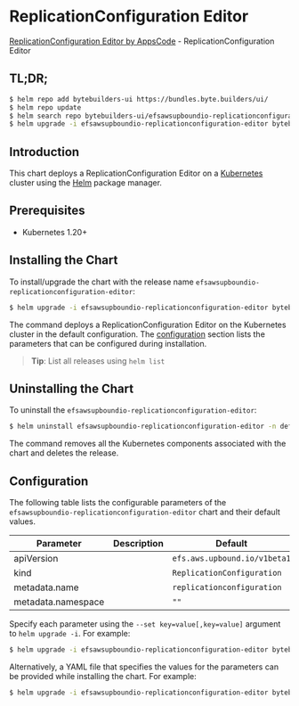 # ReplicationConfiguration Editor

[ReplicationConfiguration Editor by AppsCode](https://byte.builders) - ReplicationConfiguration Editor

## TL;DR;

```bash
$ helm repo add bytebuilders-ui https://bundles.byte.builders/ui/
$ helm repo update
$ helm search repo bytebuilders-ui/efsawsupboundio-replicationconfiguration-editor --version=v0.4.18
$ helm upgrade -i efsawsupboundio-replicationconfiguration-editor bytebuilders-ui/efsawsupboundio-replicationconfiguration-editor -n default --create-namespace --version=v0.4.18
```

## Introduction

This chart deploys a ReplicationConfiguration Editor on a [Kubernetes](http://kubernetes.io) cluster using the [Helm](https://helm.sh) package manager.

## Prerequisites

- Kubernetes 1.20+

## Installing the Chart

To install/upgrade the chart with the release name `efsawsupboundio-replicationconfiguration-editor`:

```bash
$ helm upgrade -i efsawsupboundio-replicationconfiguration-editor bytebuilders-ui/efsawsupboundio-replicationconfiguration-editor -n default --create-namespace --version=v0.4.18
```

The command deploys a ReplicationConfiguration Editor on the Kubernetes cluster in the default configuration. The [configuration](#configuration) section lists the parameters that can be configured during installation.

> **Tip**: List all releases using `helm list`

## Uninstalling the Chart

To uninstall the `efsawsupboundio-replicationconfiguration-editor`:

```bash
$ helm uninstall efsawsupboundio-replicationconfiguration-editor -n default
```

The command removes all the Kubernetes components associated with the chart and deletes the release.

## Configuration

The following table lists the configurable parameters of the `efsawsupboundio-replicationconfiguration-editor` chart and their default values.

|     Parameter      | Description |                 Default                 |
|--------------------|-------------|-----------------------------------------|
| apiVersion         |             | <code>efs.aws.upbound.io/v1beta1</code> |
| kind               |             | <code>ReplicationConfiguration</code>   |
| metadata.name      |             | <code>replicationconfiguration</code>   |
| metadata.namespace |             | <code>""</code>                         |


Specify each parameter using the `--set key=value[,key=value]` argument to `helm upgrade -i`. For example:

```bash
$ helm upgrade -i efsawsupboundio-replicationconfiguration-editor bytebuilders-ui/efsawsupboundio-replicationconfiguration-editor -n default --create-namespace --version=v0.4.18 --set apiVersion=efs.aws.upbound.io/v1beta1
```

Alternatively, a YAML file that specifies the values for the parameters can be provided while
installing the chart. For example:

```bash
$ helm upgrade -i efsawsupboundio-replicationconfiguration-editor bytebuilders-ui/efsawsupboundio-replicationconfiguration-editor -n default --create-namespace --version=v0.4.18 --values values.yaml
```
